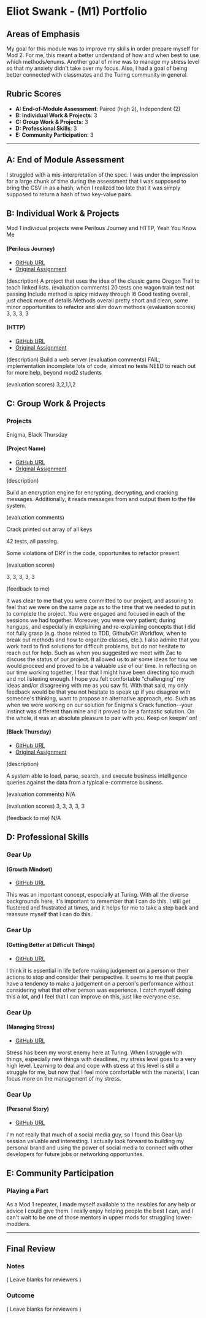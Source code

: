 # Eliot Swank - (M1) Portfolio

## Areas of Emphasis

My goal for this module was to improve my skills in order prepare myself for Mod 2. For me, this meant a better understand of how and when best to use which methods/enums. Another goal of mine was to manage my stress level so that my anxiety didn't take over my focus. Also, I had a goal of being better connected with classmates and the Turing community in general.

## Rubric Scores

* **A: End-of-Module Assessment**: Paired (high 2), Independent (2)
* **B: Individual Work & Projects**: 3
* **C: Group Work & Projects**: 3
* **D: Professional Skills**: 3
* **E: Community Participation**: 3

-----------------------

## A: End of Module Assessment

I struggled with a mis-interpretation of the spec. I was under the impression for a large chunk of time during the assessment that I was supposed to bring the CSV in as a hash, when I realized too late that it was simply supposed to return a hash of two key-value pairs.


## B: Individual Work & Projects

Mod 1 individual projects were Perilous Journey and HTTP, Yeah You Know Me

#### (Perilous Journey)

* [GitHub URL](https://github.com/EMSwank/perilous_journey)
* [Original Assignment](http://backend.turing.io/module1/projects/perilous_journey)

(description)
  A project that uses the idea of the classic game Oregon Trail to teach linked lists.
(evaluation comments)
20 tests one wagon train test not passing
Include method is spicy
midway through I6
Good testing overall, just check more of details
Methods overall pretty short and clean, some minor opportunities to refactor and slim down methods
(evaluation scores)
3, 3, 3, 3

#### (HTTP)

* [GitHub URL](https://github.com/EMSwank/http)
* [Original Assignment](http://backend.turing.io/module1/projects/http_yeah_you_know_me)

(description)
Build a web server
(evaluation comments)
FAIL, implementation incomplete
lots of code, almost no tests
NEED to reach out for more help, beyond mod2 students

(evaluation scores)
3,2,1,1,2

## C: Group Work & Projects

### Projects

Enigma, Black Thursday

#### (Project Name)

* [GitHub URL](https://github.com/agpiermarini/enigma)
* [Original Assignment](http://backend.turing.io/module1/projects/enigma)

(description)

Build an encryption engine for encrypting, decrypting, and cracking messages.
Additionally, it reads messages from and output them to the file system.

(evaluation comments)

Crack printed out array of all keys

42 tests, all passing.

Some violations of DRY in the code, opportunites to refactor present

(evaluation scores)

3, 3, 3, 3, 3

(feedback to me)

It was clear to me that you were committed to our project, and assuring to feel that we were on the same page as to the time that we needed to put in to complete the project. You were engaged and focused in each of the sessions we had together. Moreover, you were very patient; during hangups, and especially in explaining and re-explaining concepts that I did not fully grasp (e.g. those related to TDD, Github/Git Workflow, when to break out methods and how to organize classes, etc.). I also admire that you work hard to find solutions for difficult problems, but do not hesitate to reach out for help. Such as when you suggested we meet with Zac to discuss the status of our project. It allowed us to air some ideas for how we would proceed and proved to be a valuable use of our time. In reflecting on our time working together, I fear that I might have been directing too much and not listening enough. I hope you felt comfortable “challenging” my ideas and/or disagreeing with me as you saw fit. With that said, my only feedback would be that you not hesitate to speak up if you disagree with someone's thinking, want to propose an alternative approach, etc. Such as when we were working on our solution for Enigma's Crack function--your instinct was different than mine and it proved to be a fantastic solution. On the whole, it was an absolute pleasure to pair with you. Keep on keepin' on!

#### (Black Thursday)

* [GitHub URL](https://github.com/anon0mys/black_thursday)
* [Original Assignment](http://backend.turing.io/module1/projects/black_thursday)

(description)

A system able to load, parse, search, and execute business intelligence queries against the data from a typical e-commerce business.

(evaluation comments)
 N/A

(evaluation scores)
3, 3, 3, 3, 3

(feedback to me)
N/A

## D: Professional Skills


### Gear Up
#### (Growth Mindset)

* [GitHub URL](https://github.com/turingschool/gear-up/blob/master/m1_citizenship/session_1_growth_mindset.markdown)

This was an important concept, especially at Turing. With all the diverse backgrounds here, it's important to remember that I can do this.  I still get flustered and frustrated at times, and it helps for me to take a step back and reassure myself that I can do this.

### Gear Up
#### (Getting Better at Difficult Things)

* [GitHub URL](https://github.com/turingschool/gear-up/blob/master/m1_citizenship/session_2_getting_better_at_difficult_things.md)

I think it is essential in life before making judgement on a person or their actions to stop and consider their perspective. It seems to me that people have a tendency to make a judgement on a person's performance without considering what that other person was experience. I catch myself doing this a lot, and I feel that I can improve on this, just like everyone else.

### Gear Up
#### (Managing Stress)

* [GitHub URL](https://github.com/turingschool/gear-up/blob/master/m1_citizenship/session_3_managing_stress.md)

Stress has been my worst enemy here at Turing. When I struggle with things, especially new things with deadlines, my stress level goes to a very high level. Learning to deal and cope with stress at this level is still a struggle for me, but now that I feel more comfortable with the material, I can focus more on the management of my stress.

### Gear Up
#### (Personal Story)

* [GitHub URL](https://github.com/turingschool/gear-up/blob/master/m1_citizenship/session_4_personal_story.markdown)

I'm not really that much of a social media guy, so I found this Gear Up session valuable and interesting. I actually look forward to building my personal brand and using the power of social media to connect with other developers for future jobs or networking opportunites.

## E: Community Participation

### Playing a Part

As a Mod 1 repeater, I made myself available to the newbies for any help or advice I could give them. I really enjoy helping people the best I can, and I can't wait to be one of those mentors in upper mods for struggling lower-modders.

------------------

## Final Review

### Notes

( Leave blanks for reviewers )

### Outcome

( Leave blanks for reviewers )

